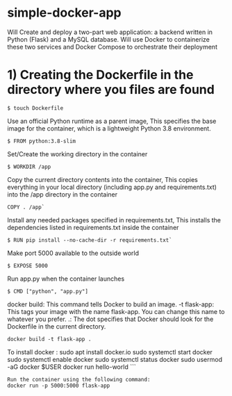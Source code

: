 # simple-docker-app
Will Create and deploy a two-part web application: a backend written in Python (Flask) and a MySQL database. Will use Docker to containerize these two services and Docker Compose to orchestrate their deployment

# 1) Creating the Dockerfile in the directory where you files are found

```
$ touch Dockerfile
```

Use an official Python runtime as a parent image, This specifies the base image for the container, which is a lightweight Python 3.8 environment.
```
$ FROM python:3.8-slim
```

Set/Create the working directory in the container
```
$ WORKDIR /app
```

Copy the current directory contents into the container, This copies everything in your local directory (including app.py and requirements.txt) into the /app directory in the container
```
COPY . /app`
```
Install any needed packages specified in requirements.txt, This installs the dependencies listed in requirements.txt inside the container
``` 
$ RUN pip install --no-cache-dir -r requirements.txt`
```
Make port 5000 available to the outside world
```
$ EXPOSE 5000
```
Run app.py when the container launches
```
$ CMD ["python", "app.py"]
```
docker build: This command tells Docker to build an image.
-t flask-app: This tags your image with the name flask-app. You can change this name to whatever you prefer.
.: The dot specifies that Docker should look for the Dockerfile in the current directory.
```
docker build -t flask-app .

```
To install docker : sudo apt install docker.io
                    sudo systemctl start docker
                    sudo systemctl enable docker
                    sudo systemctl status docker
                    sudo usermod -aG docker $USER
                    docker run hello-world
                    ```
                    
```
Run the container using the following command:
docker run -p 5000:5000 flask-app
```
